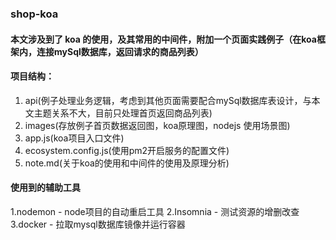 ### shop-koa
#### 本文涉及到了 koa 的使用，及其常用的中间件，附加一个页面实践例子（在koa框架内，连接mySql数据库，返回请求的商品列表）
#### 项目结构：
   1. api(例子处理业务逻辑，考虑到其他页面需要配合mySql数据库表设计，与本文主题关系不大，目前只处理首页返回商品列表)
   2. images(存放例子首页数据返回图，koa原理图，nodejs 使用场景图)
   3. app.js(koa项目入口文件)
   4. ecosystem.config.js(使用pm2开启服务的配置文件)
   5. note.md(关于koa的使用和中间件的使用及原理分析)
   
#### 使用到的辅助工具
1.nodemon - node项目的自动重启工具
2.Insomnia - 测试资源的增删改查
3.docker - 拉取mysql数据库镜像并运行容器
